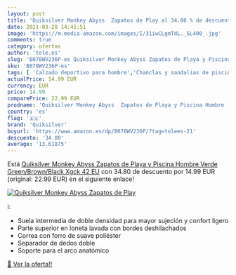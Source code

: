 ```yaml
---
layout: post
title: 'Quiksilver Monkey Abyss  Zapatos de Play al 34.80 % de descuento'
date: 2021-03-28 14:45:51
image: 'https://m.media-amazon.com/images/I/31iwCLgmTdL._SL400_.jpg'
comments: true
category: ofertas
author: 'tole.es'
slug: 'B078WV236P-es Quiksilver Monkey Abyss Zapatos de Playa y Piscina Hombre...'
sku: 'B078WV236P-es'
tags: [ 'Calzado deportivo para hombre','Chanclas y sandalias de piscina para hombre','Zapatillas y calzado deportivo para hombre','Zapatos','Zapatos para hombre','Zapatos y complementos','quiksilver','zapatos', ]
actualPrice: 14.99 EUR
currency: EUR
price: 14.99
comparePrice: 22.99 EUR
prodname: 'Quiksilver Monkey Abyss  Zapatos de Playa y Piscina Hombre  Verde  Green/Brown/Black Xgck   42 EU'
country: 'es'
flag: '🇪🇸'
brand: 'Quiksilver'
buyurl: 'https://www.amazon.es/dp/B078WV236P/?tag=tolees-21'
descuento: '34.80'
average: '13.61875'
---
```


Está [Quiksilver Monkey Abyss  Zapatos de Playa y Piscina Hombre  Verde  Green/Brown/Black Xgck   42 EU](https://www.amazon.es/dp/B078WV236P/?tag=tolees-21) con 34.80 de descuento por 14.99 EUR (original: 22.99 EUR) en el siguiente enlace!

[![Quiksilver Monkey Abyss  Zapatos de Play](https://m.media-amazon.com/images/I/31iwCLgmTdL._SL400_.jpg)](https://www.amazon.es/dp/B078WV236P/?tag=tolees-21)

ℹ️:

- Suela intermedia de doble densidad para mayor sujeción y confort ligero
- Parte superior en loneta lavada con bordes deshilachados
- Correa con forro de suave poliéster
- Separador de dedos doble
- Soporte para el arco anatómico

[🛒 Ver la oferta!!](https://www.amazon.es/dp/B078WV236P/?tag=tolees-21)
